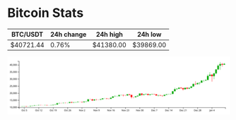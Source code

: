 # Bitcoin Stats

BTC/USDT|24h change|24h high|24h low|
|---|---|---|---|
|$40721.44|0.76%|$41380.00|$39869.00|

<img src="./chart.svg">
